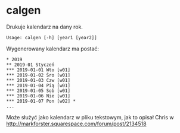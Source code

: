 # calgen

Drukuje kalendarz na dany rok.

    Usage: calgen [-h] [year1 [year2]]

Wygenerowany kalendarz ma postać:

    * 2019
    ** 2019-01 Styczeń
    *** 2019-01-01 Wto [w01]
    *** 2019-01-02 Śro [w01]
    *** 2019-01-03 Czw [w01]
    *** 2019-01-04 Pią [w01]
    *** 2019-01-05 Sob [w01]
    *** 2019-01-06 Nie [w01]
    *** 2019-01-07 Pon [w02] *
    ...

Może służyć jako kalendarz w pliku tekstowym, jak to opisał Chris
w http://markforster.squarespace.com/forum/post/2134518
